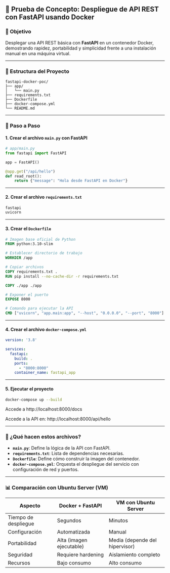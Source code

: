 ## 🧪 Prueba de Concepto: Despliegue de API REST con FastAPI usando Docker

### 🎯 Objetivo

Desplegar una API REST básica con **FastAPI** en un contenedor Docker, demostrando rapidez, portabilidad y simplicidad frente a una instalación manual en una máquina virtual.

---

### 📁 Estructura del Proyecto

```
fastapi-docker-poc/
├── app/
│   └── main.py
├── requirements.txt
├── Dockerfile
├── docker-compose.yml
└── README.md
```

---

### 📝 Paso a Paso

#### 1. Crear el archivo `main.py` con FastAPI

```python
# app/main.py
from fastapi import FastAPI

app = FastAPI()

@app.get("/api/hello")
def read_root():
    return {"message": "Hola desde FastAPI en Docker"}
```

---

#### 2. Crear el archivo `requirements.txt`

```txt
fastapi
uvicorn
```

---

#### 3. Crear el `Dockerfile`

```Dockerfile
# Imagen base oficial de Python
FROM python:3.10-slim

# Establecer directorio de trabajo
WORKDIR /app

# Copiar archivos
COPY requirements.txt .
RUN pip install --no-cache-dir -r requirements.txt

COPY ./app ./app

# Exponer el puerto
EXPOSE 8000

# Comando para ejecutar la API
CMD ["uvicorn", "app.main:app", "--host", "0.0.0.0", "--port", "8000"]
```

---

#### 4. Crear el archivo `docker-compose.yml`

```yaml
version: '3.8'

services:
  fastapi:
    build: .
    ports:
      - "8000:8000"
    container_name: fastapi_app
```

---

#### 5. Ejecutar el proyecto

```bash
docker-compose up --build
```

Accede a http://localhost:8000/docs

Accede a la API en: http://localhost:8000/api/hello

---

### 🧠 ¿Qué hacen estos archivos?

- **`main.py`**: Define la lógica de la API con FastAPI.
- **`requirements.txt`**: Lista de dependencias necesarias.
- **`Dockerfile`**: Define cómo construir la imagen del contenedor.
- **`docker-compose.yml`**: Orquesta el despliegue del servicio con configuración de red y puertos.

---

### 📊 Comparación con Ubuntu Server (VM)

| Aspecto               | Docker + FastAPI               | VM con Ubuntu Server            |
|-----------------------|--------------------------------|---------------------------------|
| Tiempo de despliegue  | Segundos                       | Minutos                         |
| Configuración         | Automatizada                   | Manual                          |
| Portabilidad          | Alta (imagen ejecutable)       | Media (depende del hipervisor) |
| Seguridad             | Requiere hardening             | Aislamiento completo            |
| Recursos              | Bajo consumo                   | Alto consumo                    |
